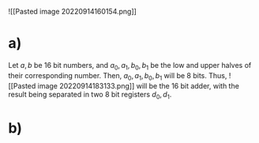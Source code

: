 ![[Pasted image 20220914160154.png]]

# a)
Let $a, b$ be 16 bit numbers, and $a_0, a_1, b_0, b_1$ be the low and upper halves of their corresponding number. Then, $a_0, a_1, b_0, b_1$ will be 8 bits. Thus,
![[Pasted image 20220914183133.png]]
will be the 16 bit adder, with the result being separated in two 8 bit registers $d_0, d_1$.

# b)
